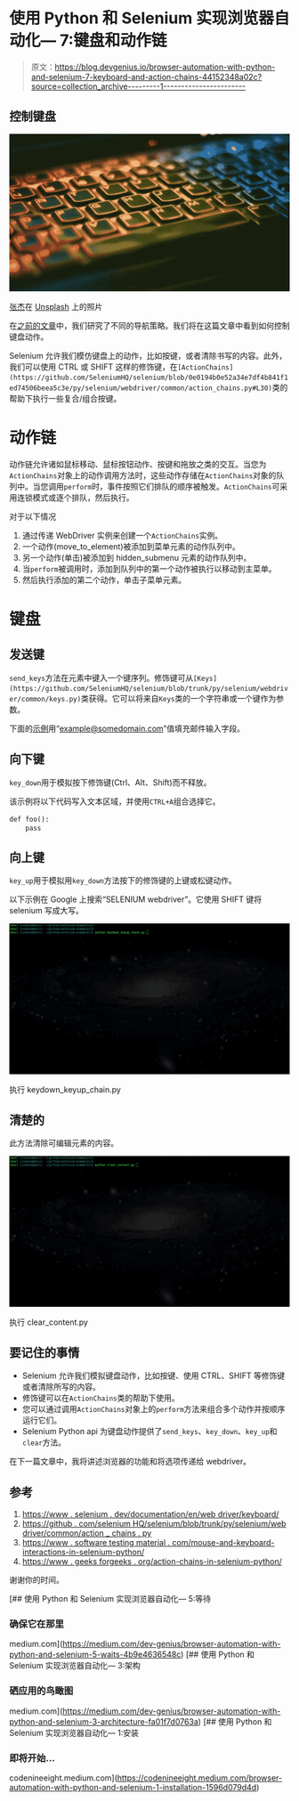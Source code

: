 # 使用 Python 和 Selenium 实现浏览器自动化— 7:键盘和动作链

> 原文：<https://blog.devgenius.io/browser-automation-with-python-and-selenium-7-keyboard-and-action-chains-44152348a02c?source=collection_archive---------1----------------------->

## 控制键盘

![](img/6f7b189c1ac7e5ee4abc26e7024f1aad.png)

[张杰](https://unsplash.com/@jay_zhang?utm_source=medium&utm_medium=referral)在 [Unsplash](https://unsplash.com?utm_source=medium&utm_medium=referral) 上的照片

在[之前的文章](http://link_to_post_6)中，我们研究了不同的导航策略。我们将在这篇文章中看到如何控制键盘动作。

Selenium 允许我们模仿键盘上的动作，比如按键，或者清除书写的内容。此外，我们可以使用 CTRL 或 SHIFT 这样的修饰键，在`[ActionChains](https://github.com/SeleniumHQ/selenium/blob/0e0194b0e52a34e7df4b841f1ed74506beea5c3e/py/selenium/webdriver/common/action_chains.py#L30)`类的帮助下执行一些复合/组合按键。

# 动作链

动作链允许诸如鼠标移动、鼠标按钮动作、按键和拖放之类的交互。当您为`ActionChains`对象上的动作调用方法时，这些动作存储在`ActionChains`对象的队列中。当您调用`perform`时，事件按照它们排队的顺序被触发。`ActionChains`可采用连锁模式或逐个排队，然后执行。

对于以下情况

1.  通过传递 WebDriver 实例来创建一个`ActionChains`实例。
2.  一个动作(move_to_element)被添加到菜单元素的动作队列中。
3.  另一个动作(单击)被添加到 hidden_submenu 元素的动作队列中。
4.  当`perform`被调用时，添加到队列中的第一个动作被执行以移动到主菜单。
5.  然后执行添加的第二个动作，单击子菜单元素。

# 键盘

## 发送键

`send_keys`方法在元素中键入一个键序列。修饰键可从`[Keys](https://github.com/SeleniumHQ/selenium/blob/trunk/py/selenium/webdriver/common/keys.py)`类获得。它可以将来自`Keys`类的一个字符串或一个键作为参数。

下面的[示例](https://github.com/coskundeniz/selenium-examples/blob/main/keyboard/sending_keys.py)用“example@somedomain.com”值填充邮件输入字段。

## 向下键

`key_down`用于模拟按下修饰键(Ctrl、Alt、Shift)而不释放。

该示例将以下代码写入文本区域，并使用`CTRL+A`组合选择它。

```
def foo():
    pass
```

## 向上键

`key_up`用于模拟用`key_down`方法按下的修饰键的上键或松键动作。

以下示例在 Google 上搜索“SELENIUM webdriver”。它使用 SHIFT 键将 selenium 写成大写。

![](img/378996a2f8cf28e2e225b0aef5dfa6be.png)

执行 keydown_keyup_chain.py

## 清楚的

此方法清除可编辑元素的内容。

![](img/fb2f005a871872a142513b94dd7419f5.png)

执行 clear_content.py

## 要记住的事情

*   Selenium 允许我们模拟键盘动作，比如按键、使用 CTRL、SHIFT 等修饰键或者清除所写的内容。
*   修饰键可以在`ActionChains`类的帮助下使用。
*   您可以通过调用`ActionChains`对象上的`perform`方法来组合多个动作并按顺序运行它们。
*   Selenium Python api 为键盘动作提供了`send_keys`、`key_down`、`key_up`和`clear`方法。

在下一篇文章中，我将讲述浏览器的功能和将选项传递给 webdriver。

## 参考

1.  [https://www . selenium . dev/documentation/en/web driver/keyboard/](https://www.selenium.dev/documentation/en/webdriver/keyboard/)
2.  [https://github . com/selenium HQ/selenium/blob/trunk/py/selenium/web driver/common/action _ chains . py](https://github.com/SeleniumHQ/selenium/blob/trunk/py/selenium/webdriver/common/action_chains.py)
3.  [https://www . software testing material . com/mouse-and-keyboard-interactions-in-selenium-python/](https://www.softwaretestingmaterial.com/mouse-and-keyboard-interactions-in-selenium-python/)
4.  [https://www . geeks forgeeks . org/action-chains-in-selenium-python/](https://www.geeksforgeeks.org/action-chains-in-selenium-python/)

谢谢你的时间。

[](https://medium.com/dev-genius/browser-automation-with-python-and-selenium-5-waits-4b9e4636548c) [## 使用 Python 和 Selenium 实现浏览器自动化— 5:等待

### 确保它在那里

medium.com](https://medium.com/dev-genius/browser-automation-with-python-and-selenium-5-waits-4b9e4636548c) [](https://medium.com/dev-genius/browser-automation-with-python-and-selenium-3-architecture-fa01f7d0763a) [## 使用 Python 和 Selenium 实现浏览器自动化— 3:架构

### 硒应用的鸟瞰图

medium.com](https://medium.com/dev-genius/browser-automation-with-python-and-selenium-3-architecture-fa01f7d0763a) [](https://codenineeight.medium.com/browser-automation-with-python-and-selenium-1-installation-1596d079d4d) [## 使用 Python 和 Selenium 实现浏览器自动化— 1:安装

### 即将开始…

codenineeight.medium.com](https://codenineeight.medium.com/browser-automation-with-python-and-selenium-1-installation-1596d079d4d)